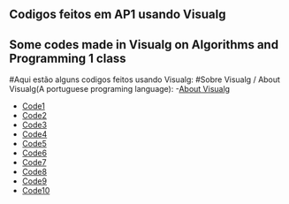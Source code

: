 ## Codigos feitos em AP1 usando Visualg 
## Some codes made in Visualg on Algorithms and Programming 1 class

#Aqui estão alguns codigos feitos usando Visualg:
#Sobre Visualg / About Visualg(A portuguese programing language):
-[About Visualg](https://dicasdeprogramacao.com.br/download-visualg/)

- [Code1](https://github.com/floro-neto/AP1/blob/main/Visualg1)
- [Code2](https://github.com/floro-neto/AP1/blob/main/Visualg2)
- [Code3](https://github.com/floro-neto/AP1/blob/main/Visualg3)
- [Code4](https://github.com/floro-neto/AP1/blob/main/Visualg4)
- [Code5](https://github.com/floro-neto/AP1/blob/main/Visualg5)
- [Code6](https://github.com/floro-neto/AP1/blob/main/Visualg6)
- [Code7](https://github.com/floro-neto/AP1/blob/main/Visualg7)
- [Code8](https://github.com/floro-neto/AP1/blob/main/Visualg8)
- [Code9](https://github.com/floro-neto/AP1/blob/main/Visualg9)
- [Code10](https://github.com/floro-neto/AP1/blob/main/Visualg10)


